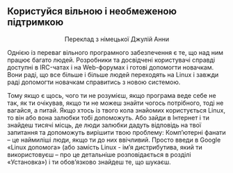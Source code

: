 ﻿<?php require("../../entete.php"); ?> <?php require("../../base.php"); ?> <?php require("../../fonctions.php"); ?>

<div id="corps">

<h2>Користуйся вільною і необмеженою підтримкою </h2>

<p align="center">Переклад з німецької Джулій Анни</p>

<p>Однією із переваг вільного програмного забезпечення є те, що над ним працює багато людей. Розробники та досвідчені користувачі справді доступні в IRC-чатах і на Web-форумах і готові допомогти новачкам. Вони раді, що все більше і більше людей переходять на Linux і завжди раді допомогти новачкам справитись з новою системою.  </p>

<p>Тому якщо є щось, чого ти не розумієш, якщо програма веде себе не так, як ти очікував, якщо ти не можеш знайти чогось потрібного, тоді не вагайся, а питай. Якщо хтось із твого кола знайомих користується  Linux, то він або вона залюбки тобі допоможуть. Або зайди в Інтернет і ти знайдеш тисячі місць, де люди залюбки дадуть відповідь на твої запитання та допоможуть вирішити твою проблему: Комп’ютерні фанати – це наймиліші люди, якщо ти до них ввічливий.  Просто введи в Google «Linux допомога» (або замість Linux - ім’я дистрибутива, який ти використовуєш – про це детальніше розповідається в розділі «Установка»)  і ти обов’язково знайдеш те, що шукаєш.</p>

</div>


